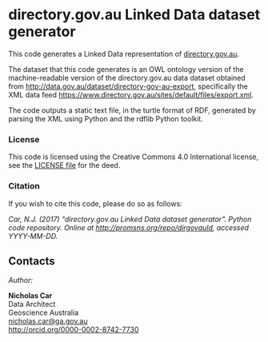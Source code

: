 # directory.gov.au Linked Data dataset generator
This code generates a Linked Data representation of [directory.gov.au](http://directory.gov.au).

The dataset that this code generates is an OWL ontology version of the machine-readable version of the directory.gov.au data dataset obtained from <http://data.gov.au/dataset/directory-gov-au-export>, specifically the XML data feed <https://www.directory.gov.au/sites/default/files/export.xml>. 

The code outputs a static text file, in the turtle format of RDF, generated by parsing the XML using Python and the rdflib Python toolkit.


### License
This code is licensed using the Creative Commons 4.0 International license, see the [LICENSE file](LICENSE) for the deed.


### Citation
If you wish to cite this code, please do so as follows:

*Car, N.J. (2017) "directory.gov.au Linked Data dataset generator". Python code repository. Online at http://promsns.org/repo/dirgovauld, accessed YYYY-MM-DD.*


## Contacts
*Author:*  

**Nicholas Car**  
Data Architect  
Geoscience Australia  
<nicholas.car@ga.gov.au>  
<http://orcid.org/0000-0002-8742-7730>
